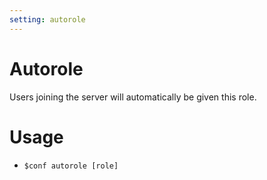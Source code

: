 ```yaml
---
setting: autorole
---
```


# Autorole

Users joining the server will automatically be given this role.

# Usage

- `$conf autorole [role]`
